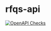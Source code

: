 # rfqs-api

[![OpenAPI Checks](https://github.com/HellHawk74/rfqs-api/actions/workflows/actions.yml/badge.svg)](https://github.com/HellHawk74/rfqs-api/actions/workflows/actions.yml)